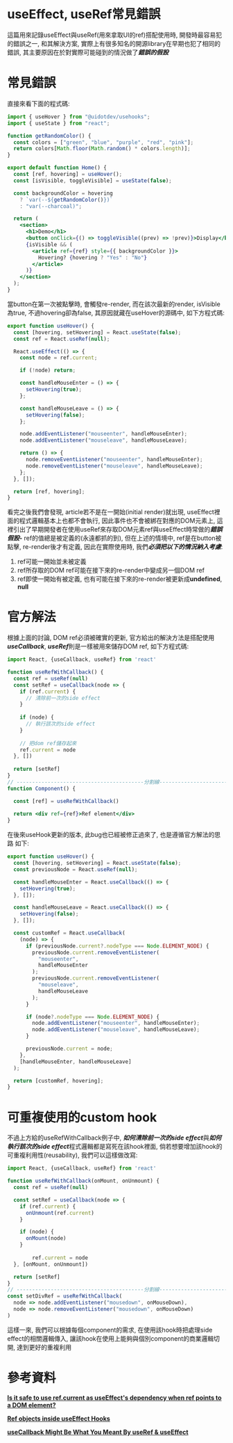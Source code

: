 # useEffect, useRef常見錯誤

這篇用來記錄useEffect與useRef(用來拿取UI的ref)搭配使用時, 開發時最容易犯的錯誤之一, 和其解決方案, 實際上有很多知名的開源library在早期也犯了相同的錯誤, 其主要原因在於對實際可能碰到的情況做了***錯誤的假設***

# 常見錯誤

直接來看下面的程式碼:

```jsx
import { useHover } from "@uidotdev/usehooks";
import { useState } from "react";

function getRandomColor() {
  const colors = ["green", "blue", "purple", "red", "pink"];
  return colors[Math.floor(Math.random() * colors.length)];
}

export default function Home() {
  const [ref, hovering] = useHover();
  const [isVisible, toggleVisible] = useState(false);

  const backgroundColor = hovering
    ? `var(--${getRandomColor()})`
    : "var(--charcoal)";

  return (
    <section>
      <h1>Demo</h1>
      <button onClick={() => toggleVisible((prev) => !prev)}>Display</button>
      {isVisible && (
        <article ref={ref} style={{ backgroundColor }}>
          Hovering? {hovering ? "Yes" : "No"}
        </article>
      )}
    </section>
  );
}
```

當button在第一次被點擊時, 會觸發re-render, 而在該次最新的render,  isVisible為true, 不過hovering卻為false, 其原因就藏在useHover的源碼中, 如下方程式碼:

```jsx
export function useHover() {
  const [hovering, setHovering] = React.useState(false);
  const ref = React.useRef(null);

  React.useEffect(() => {
    const node = ref.current;

    if (!node) return;

    const handleMouseEnter = () => {
      setHovering(true);
    };

    const handleMouseLeave = () => {
      setHovering(false);
    };

    node.addEventListener("mouseenter", handleMouseEnter);
    node.addEventListener("mouseleave", handleMouseLeave);

    return () => {
      node.removeEventListener("mouseenter", handleMouseEnter);
      node.removeEventListener("mouseleave", handleMouseLeave);
    };
  }, []);

  return [ref, hovering];
}
```

看完之後我們會發現, article若不是在一開始(initial render)就出現, useEffect裡面的程式邏輯基本上也都不會執行, 因此事件也不會被綁在對應的DOM元素上, 這裡引出了早期開發者在使用useRef來存取DOM元素ref與useEffect時常做的***錯誤假設-*** ref的值總是被定義的(永遠都抓的到), 但在上述的情境中, ref是在button被點擊, re-render後才有定義, 因此在實際使用時, 我們***必須把以下的情況納入考慮***:

1. ref可能一開始並未被定義
2. ref所存取的DOM ref可能在接下來的re-render中變成另一個DOM ref
3. ref即使一開始有被定義, 也有可能在接下來的re-render被更新成**undefined**, **null**

# 官方解法

根據上面的討論, DOM ref必須被確實的更新, 官方給出的解決方法是搭配使用***useCallback***, ***useRef***則是一樣被用來儲存DOM ref, 如下方程式碼:

```jsx
import React, {useCallback, useRef} from 'react'

function useRefWithCallback() {
  const ref = useRef(null)
  const setRef = useCallback(node => {
    if (ref.current) {
      // 清除前一次的side effect
    }
    
    if (node) {
      // 執行該次的side effect
    }
    
    // 把dom ref儲存起來
    ref.current = node
  }, [])
  
  return [setRef]
}
// -----------------------------------------分割線--------------------------------------
function Component() {

  const [ref] = useRefWithCallback()
  
  return <div ref={ref}>Ref element</div>
}
```

在後來useHook更新的版本, 此bug也已經被修正過來了, 也是遵循官方解法的思路 如下:

```jsx
export function useHover() {
  const [hovering, setHovering] = React.useState(false);
  const previousNode = React.useRef(null);

  const handleMouseEnter = React.useCallback(() => {
    setHovering(true);
  }, []);

  const handleMouseLeave = React.useCallback(() => {
    setHovering(false);
  }, []);

  const customRef = React.useCallback(
    (node) => {
      if (previousNode.current?.nodeType === Node.ELEMENT_NODE) {
        previousNode.current.removeEventListener(
          "mouseenter",
          handleMouseEnter
        );
        previousNode.current.removeEventListener(
          "mouseleave",
          handleMouseLeave
        );
      }

      if (node?.nodeType === Node.ELEMENT_NODE) {
        node.addEventListener("mouseenter", handleMouseEnter);
        node.addEventListener("mouseleave", handleMouseLeave);
      }

      previousNode.current = node;
    },
    [handleMouseEnter, handleMouseLeave]
  );

  return [customRef, hovering];
}
```

# 可重複使用的custom hook

不過上方給的useRefWithCallback例子中, ***如何清除前一次的side effect***與***如何執行該次的side effect***程式邏輯都是寫死在該hook裡面, 倘若想要增加該hook的可重複利用性(reusability), 我們可以這樣做改寫:

```jsx
import React, {useCallback, useRef} from 'react'

function useRefWithCallback(onMount, onUnmount) {
  const ref = useRef(null)

  const setRef = useCallback(node => {
    if (ref.current) {
      onUnmount(ref.current)
    }

    if (node) {
      onMount(node)
    }
		
		ref.current = node
  }, [onMount, onUnmount])

  return [setRef]
}
// -----------------------------------------分割線--------------------------------------
const setDivRef = useRefWithCallback(
  node => node.addEventListener("mousedown", onMouseDown),
  node => node.removeEventListener("mousedown", onMouseDown)
)
```

這樣一來, 我們可以根據每個component的需求, 在使用該hook時把處理side effect的相關邏輯傳入, 讓該hook在使用上能夠與個別component的商業邏輯切開, 達到更好的重複利用

# 參考資料

**[Is it safe to use ref.current as useEffect's dependency when ref points to a DOM element?](https://stackoverflow.com/questions/60476155/is-it-safe-to-use-ref-current-as-useeffects-dependency-when-ref-points-to-a-dom)**

**[Ref objects inside useEffect Hooks](https://medium.com/@teh_builder/ref-objects-inside-useeffect-hooks-eb7c15198780)**

**[useCallback Might Be What You Meant By useRef & useEffect](https://medium.com/welldone-software/usecallback-might-be-what-you-meant-by-useref-useeffect-773bc0278ae)**
